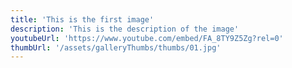```yaml
---
title: 'This is the first image'
description: 'This is the description of the image'
youtubeUrl: 'https://www.youtube.com/embed/FA_8TY9Z5Zg?rel=0'
thumbUrl: '/assets/galleryThumbs/thumbs/01.jpg'
---
```


